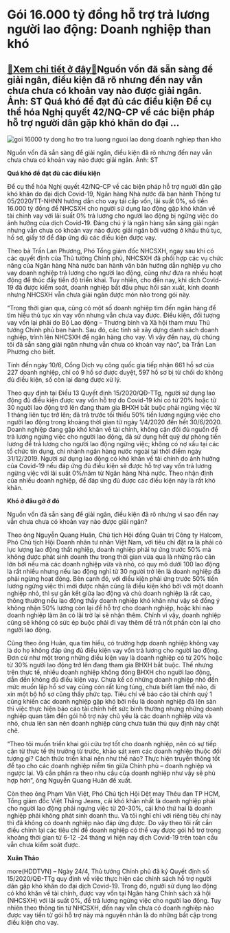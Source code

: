 Gói 16.000 tỷ đồng hỗ trợ trả lương người lao động: Doanh nghiệp than khó
=========================================================================

[:gift:Xem chi tiết ở đây:gift:](https://hddtvn.com/goi-16-000-ty-dong-ho-tro-tra-luong-nguoi-lao-dong-doanh-nghiep-than-kho/)Nguồn vốn đã sẵn sàng để giải ngân, điều kiện đã rõ nhưng đến nay vẫn chưa chưa có khoản vay nào được giải ngân. Ảnh: ST Quá khó để đạt đủ các điều kiện Để cụ thể hóa Nghị quyết 42/NQ-CP về các biện pháp hỗ trợ người dân gặp khó khăn do đại …
--------------------------------------------------------------------------------------------------------------------------------------------------------------------------------------------------------------------------------------------------





![goi 16000 ty dong ho tro tra luong nguoi lao dong doanh nghiep than kho](https://haiquanonline.com.vn/stores/news_dataimages/anhntp/062020/15/17/in_article/0342_13-_5545_a5d618e11fa2f6fcafb3.jpg?rt=20200616085112 "Gói 16.000 tỷ đồng hỗ trợ trả lương người lao động:  Doanh nghiệp than khó")


Nguồn vốn đã sẵn sàng để giải ngân, điều kiện đã rõ nhưng đến nay vẫn chưa chưa có khoản vay nào được giải ngân. Ảnh: ST



**Quá khó để đạt đủ các điều kiện**


Để cụ thể hóa Nghị quyết 42/NQ-CP về các biện pháp hỗ trợ người dân gặp khó khăn do đại dịch Covid-19, Ngân hàng Nhà nước đã ban hành Thông tư 05/2020/TT-NHNN hướng dẫn cho vay tái cấp vốn, lãi suất 0%, số tiền 16.000 tỷ đồng để NHCSXH cho người sử dụng lao động gặp khó khăn về tài chính vay với lãi suất 0% trả lương cho người lao động bị ngừng việc do ảnh hưởng của dịch Covid-19. Đáng chú ý là ngân hàng sẵn sàng giải ngân nhưng vẫn chưa có khoản vay nào được giải ngân bởi vướng ở khâu thủ tục, hồ sơ, giấy tờ để đáp ứng đủ các điều kiện được vay.


Theo bà Trần Lan Phương, Phó Tổng giám đốc NHCSXH, ngay sau khi có các quyết định của Thủ tướng Chính phủ, NHCSXH đã phối hợp các vụ chức năng của Ngân hàng Nhà nước ban hành văn bản hướng dẫn nghiệp vụ cho vay doanh nghiệp trả lương cho người lao động, cũng như đưa ra nhiều hoạt động để thúc đẩy tiến độ triển khai. Tuy nhiên, cho đến nay, khi dịch Covid-19 đã được kiểm soát, doanh nghiệp bắt đầu phục hồi sản xuất, kinh doanh nhưng NHCSXH vẫn chưa giải ngân được món nào trong gói này.


“Trong thời gian qua, cũng có một số doanh nghiệp tìm đến ngân hàng để tìm hiểu thủ tục xin vay vốn nhưng vẫn chưa vay được. Điều kiện, đối tượng vay vốn lại phải do Bộ Lao động – Thương binh và Xã hội tham mưu Thủ tướng Chính phủ ban hành. Sau đó, các tỉnh sẽ xây dựng danh sách doanh nghiệp, trình lên NHCSXH để ngân hàng cho vay. Vì vậy đến nay, dù chúng tôi đã sẵn sàng giải ngân nhưng vẫn chưa có khoản vay nào”, bà Trần Lan Phương cho biết.





Tính đến ngày 10/6, Cổng Dịch vụ công quốc gia tiếp nhận 661 hồ sơ của 227 doanh nghiệp, chỉ có 9 hồ sơ được duyệt, 597 hồ sơ bị từ chối do không đủ điều kiện, số còn lại đang được xử lý.



Theo quy định tại Điều 13 Quyết định 15/2020/QĐ-TTg, người sử dụng lao động đủ điều kiện được vay vốn hỗ trợ do Covid-19 khi có từ 20% hoặc từ 30 người lao động trở lên đang tham gia BHXH bắt buộc phải ngừng việc từ 1 tháng liên tục trở lên; đã trả trước tối thiểu 50% tiền lương ngừng việc cho người lao động trong khoảng thời gian từ ngày 1/4/2020 đến hết 30/6/2020. Doanh nghiệp đang gặp khó khăn về tài chính, không cân đối đủ nguồn để trả lương ngừng việc cho người lao động, đã sử dụng hết quỹ dự phòng tiền lương để trả lương cho người lao động ngừng việc; không có nợ xấu tại các tổ chức tín dụng, chi nhánh ngân hàng nước ngoài tại thời điểm ngày 31/12/2019. Người sử dụng lao động có khó khăn về tài chính do ảnh hưởng của Covid-19 nếu đáp ứng đủ điều kiện sẽ được hỗ trợ vay vốn trả lương ngừng việc với lãi suất 0%/năm từ Ngân hàng Nhà nước. Theo nhận định của nhiều doanh nghiệp, để đáp ứng đủ được các điều kiện này là rất khó khăn.


**Khó ở đâu gỡ ở đó**


Nguồn vốn đã sẵn sàng để giải ngân, điều kiện đã rõ nhưng vì sao đến nay vẫn chưa chưa có khoản vay nào được giải ngân?


Theo ông Nguyễn Quang Huân, Chủ tịch Hội đồng Quản trị Công ty Halcom, Phó Chủ tịch Hội Doanh nhân tư nhân Việt Nam, với tiêu chí đặt ra là phải có lực lượng lao động thất nghiệp, doanh nghiệp phải tự ứng trước 50% mà không được phát sinh doanh thu trong thời gian vừa qua là những rào cản lớn bởi nếu mà các doanh nghiệp vừa và nhỏ, có quy mô dưới 100 lao động là rất nhiều nhưng nếu lao động nghỉ từ 30 người trở lên là doanh nghiệp đã phải ngừng hoạt động. Bên cạnh đó, với điều kiện phải ứng trước 50% tiền lương ngừng việc thì mới được nhận cũng là điều kiện khó bởi với một doanh nghiệp nhỏ, thì sự gắn kết giữa lao động và chủ doanh nghiệp là rất cao, thông thường nếu lao động thấy doanh nghiệp khó khăn như vậy sẽ đồng ý không nhận 50% lương còn lại để hỗ trợ cho doanh nghiệp, hoặc khi nào doanh nghiệp làm ăn có lãi trở lại sẽ nhận thêm. Chính vì vậy, doanh nghiệp cũng sẽ không có sức ép buộc phải đi vay thêm để trả nốt phần còn lại cho người lao động.


Cũng theo ông Huân, qua tìm hiểu, có trường hợp doanh nghiệp không vay là do họ không đáp ứng đủ điều kiện vay vốn trả lương cho người lao động. Đơn cử như một trong những điều kiện vay là doanh nghiệp có từ 20% hoặc từ 30% người lao động trở lên đang tham gia BHXH bắt buộc. Thế nhưng trên thực tế, nhiều doanh nghiệp không đóng BHXH cho người lao động, dẫn đến không đủ điều kiện vay. Chưa kể có những doanh nghiệp nhỏ đến mức muốn lập hồ sơ vay cũng còn rất lúng túng, chưa biết làm thế nào, đi xin một bộ hồ sơ cũng thấy phức tạp. Tiêu chí về báo cáo tài chính quý 1 cũng khiến các doanh nghiệp gặp khó bởi nếu là doanh nghiệp đã lên sàn thì việc thực hiện báo cáo tài chính hết sức bình thường nhưng những doanh nghiệp quan tâm đến gói hỗ trợ này chủ yếu là các doanh nghiệp vừa và nhỏ, chưa lên sàn nên doanh nghiệp cũng chưa tuân thủ quy định này chặt chẽ.


“Theo tôi muốn triển khai gói cứu trợ tốt cho doanh nghiệp, nên có sự tiếp cận từ thực tế thị trường từ trước, khảo sát xem các doanh nghiệp thuộc đối tượng gì? Cách thức triển khai nên như thế nào? Thực hiện truyền thông tốt để tạo cho các doanh nghiệp niềm tin giữa Chính phủ – doanh nghiệp và ngược lại. Và cần phân ra theo nhu cầu của doanh nghiệp như vậy sẽ phù hợp hơn”, ông Nguyễn Quang Huân đề xuất.


Còn theo ông Phạm Văn Việt, Phó Chủ tịch Hội Dệt may Thêu đan TP HCM, Tổng giám đốc Việt Thắng Jeans, cái khó khăn nhất là doanh nghiệp phải cho người lao động phải ngưng việc từ 20-30%, cái khó thứ hai là doanh nghiệp phải không phát sinh doanh thu. Và tôi nghĩ chỉ với riêng tiêu chí này thì đã không có doanh nghiệp nào đáp ứng được. Do vậy theo tôi rất cần điều chỉnh lại các tiêu chí để doanh nghiệp có thể vay được gói hỗ trợ trong khoảng thời gian từ 6-12 -24 tháng vì hiện nay dịch Covid-19 trên toàn cầu vẫn chưa kiểm soát được.




**Xuân Thảo**



more(HDDTVN) – Ngày 24/4, Thủ tướng Chính phủ đã ký Quyết định số 15/2020/QĐ-TTg quy định về việc thực hiện các chính sách hỗ trợ người dân gặp khó khăn do đại dịch Covid-19. Trong đó, người sử dụng lao động có khó khăn về tài chính, được vay vốn tại Ngân hàng Chính sách xã hội (NHCSXH) với lãi suất 0%, để trả lương ngừng việc cho người lao động. Tuy nhiên theo thông tin từ NHCSXH, đến nay vẫn chưa có doanh nghiệp nào được vay tiền từ gói hỗ trợ này mà nguyên nhân là do những bất cập trong điều kiện cho vay.

